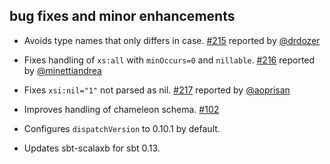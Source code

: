 ## bug fixes and minor enhancements

- Avoids type names that only differs in case. [#215][215] reported by [@drdozer][@drdozer]
- Fixes handling of `xs:all` with `minOccurs=0` and `nillable`. [#216][216] reported by [@minettiandrea][@minettiandrea]
- Fixes `xsi:nil="1"` not parsed as nil. [#217][217] reported by [@aoprisan][@aoprisan]
- Improves handling of chameleon schema. [#102][102]
- Configures `dispatchVersion` to 0.10.1 by default.
- Updates sbt-scalaxb for sbt 0.13.

  [102]: https://github.com/eed3si9n/scalaxb/issues/102
  [215]: https://github.com/eed3si9n/scalaxb/issues/215
  [216]: https://github.com/eed3si9n/scalaxb/issues/216
  [217]: https://github.com/eed3si9n/scalaxb/issues/217
  [@minettiandrea]: https://github.com/minettiandrea
  [@aoprisan]: https://github.com/aoprisan
  [@drdozer]: https://github.com/drdozer
